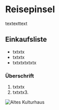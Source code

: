 # Reisepinsel
textexttext 

## Einkaufsliste
- txtxtx
- txtxtx
- txtxtxtxtxtx 

### Überschrift  
1. txtxtx
2. txtxtx3. 

![Altes Kulturhaus](/img/MarkesBilder.jpg) 